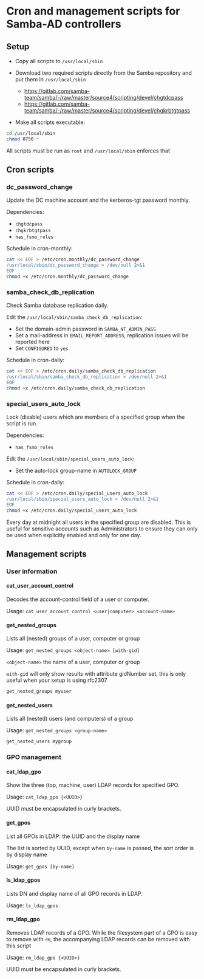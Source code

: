 # Cron and management scripts for Samba-AD controllers

## Setup

- Copy all scripts to `/usr/local/sbin`
- Download two required scripts directly from the Samba repository and put them in `/usr/local/sbin`
    - https://gitlab.com/samba-team/samba/-/raw/master/source4/scripting/devel/chgtdcpass
    - https://gitlab.com/samba-team/samba/-/raw/master/source4/scripting/devel/chgkrbtgtpass

- Make all scripts executable:

```bash
cd /usr/local/sbin
chmod 0750 *
```

All scripts must be run as `root` and `/usr/local/sbin` enforces that 

## Cron scripts

### dc_password_change

Update the DC machine account and the kerberos-tgt password monthly.

Dependencies:
- `chgtdcpass`
- `chgkrbtgtpass`
- `has_fsmo_roles`

Schedule in cron-monthly:

```bash
cat << EOF > /etc/cron.monthly/dc_password_change
/usr/local/sbin/dc_password_change > /dev/null 2>&1
EOF
chmod +x /etc/cron.monthly/dc_password_change
```

### samba_check_db_replication

Check Samba database replication daily. 

Edit the `/usr/local/sbin/samba_check_db_replication`:
- Set the domain-admin password in `SAMBA_NT_ADMIN_PASS`
- Set a mail-address in `EMAIL_REPORT_ADDRESS`, replication issues will be reported here
- Set `CONFIGURED` to `yes` 

Schedule in cron-daily:

```bash
cat << EOF > /etc/cron.daily/samba_check_db_replication
/usr/local/sbin/samba_check_db_replication > /dev/null 2>&1
EOF
chmod +x /etc/cron.daily/samba_check_db_replication
```

### special_users_auto_lock

Lock (disable) users which are members of a specified group when the script is run.

Dependencies:
- `has_fsmo_roles`

Edit the `/usr/local/sbin/special_users_auto_lock`:
- Set the auto-lock group-name in `AUTOLOCK_GROUP`

Schedule in cron-daily:

```bash
cat << EOF > /etc/cron.daily/special_users_auto_lock
/usr/local/sbin/special_users_auto_lock > /dev/null 2>&1
EOF
chmod +x /etc/cron.daily/special_users_auto_lock
```

Every day at midnight all users in the specified group are disabled. 
This is useful for sensitive accounts such as Administrators to ensure they can only be used when explicitly enabled and only for one day.


## Management scripts

### User information

#### cat_user_account_control

Decodes the account-control field of a user or computer.

Usage: `cat_user_account_control <user|computer> <account-name>`

#### get_nested_groups

Lists all (nested) groups of a user, computer or group

Usage: `get_nested_groups <object-name> [with-gid]`

`<object-name>` the name of a user, computer or group

`with-gid` will only show results with attribute gidNumber set, this is only useful when your setup is using rfc2307

```bash
get_nexted_groups myuser
```

#### get_nested_users

Lists all (nested) users (and computers) of a group

Usage: `get_nested_groups <group-name>`

```bash
get_nexted_users mygroup
```

### GPO management

#### cat_ldap_gpo

Show the three (top, machine, user) LDAP records for specified GPO. 

Usage: `cat_ldap_gpo {<UUID>}`

UUID must be encapsulated in curly brackets.

#### get_gpos

List all GPOs in LDAP: the UUID and the display name 

The list is sorted by UUID, except when `by-name` is passed, the sort order is by display name

Usage: `get_gpos [by-name]`

#### ls_ldap_gpos

Lists DN and display name of all GPO records in LDAP.  

Usage: `ls_ldap_gpos`

#### rm_ldap_gpo

Removes LDAP records of a GPO. While the filesystem part of a GPO is easy to remove with `rm`, the accompanying LDAP 
records can be removed with this script

Usage: `rm_ldap_gpo {<UUID>}`

UUID must be encapsulated in curly brackets.
